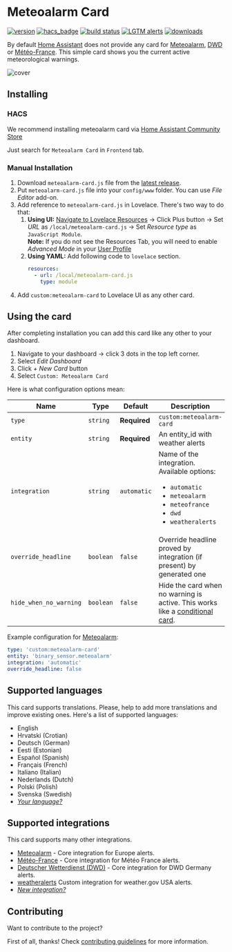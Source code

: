 # Meteoalarm Card

[![version](https://img.shields.io/npm/v/meteoalarm-card?label=version)](https://www.npmjs.com/package/meteoalarm-card) [![hacs_badge](https://img.shields.io/badge/HACS-default-41BDF5.svg)](https://github.com/hacs/integration) [![build status](https://img.shields.io/github/workflow/status/MrBartusek/MeteoalarmCard/Lint)](https://github.com/MrBartusek/MeteoalarmCard/actions) [![LGTM alerts](https://img.shields.io/lgtm/alerts/g/MrBartusek/MeteoalarmCard.svg?logo=lgtm&logoWidth=18)](https://lgtm.com/projects/g/MrBartusek/MeteoalarmCard/alerts/) [![downloads](https://img.shields.io/github/downloads/MrBartusek/MeteoalarmCard/total?color=brightgreen)](https://github.com/MrBartusek/MeteoalarmCard/releases) 

By default [Home Assistant](https://www.home-assistant.io/) does not provide any card for [Meteoalarm](https://www.home-assistant.io/integrations/meteoalarm/), [DWD](https://www.home-assistant.io/integrations/dwd_weather_warnings/) or [Météo-France](https://www.home-assistant.io/integrations/meteo_france/). This simple card shows you the current active meteorological warnings.

![cover](https://i.imgur.com/jsLOGIv.png)

## Installing

### HACS

We recommend installing meteoalarm card via [Home Assistant Community Store](https://hacs.xyz)

Just search for `Meteoalarm Card` in `Frontend` tab.

### Manual Installation

1. Download `meteoalarm-card.js` file from the [latest release](https://github.com/MrBartusek/MeteoalarmCard/releases/latest).
2. Put `meteoalarm-card.js` file into your `config/www` folder. You can use _File Editor_ add-on.
3. Add reference to `meteoalarm-card.js` in Lovelace. There's two way to do that:
   1. **Using UI:** [Navigate to Lovelace Resources](https://my.home-assistant.io/redirect/lovelace_resources/) → Click Plus button → Set _URL_ as `/local/meteoalarm-card.js` → Set _Resource type_ as `JavaScript Module`.<br>
   **Note:** If you do not see the Resources Tab, you will need to enable _Advanced Mode_ in your [User Profile](https://my.home-assistant.io/redirect/profile/)
   2. **Using YAML:** Add following code to `lovelace` section.
      ```yaml
      resources:
        - url: /local/meteoalarm-card.js
          type: module
      ```
4. Add `custom:meteoalarm-card` to Lovelace UI as any other card.

## Using the card

After completing installation you can add this card like any other to your dashboard.

1. Navigate to your dashboard → click 3 dots in the top left corner.
2. Select _Edit Dashboard_
3. Click _+ New Card_ button
4. Select `Custom: Meteoalarm Card`

Here is what configuration options mean:

| Name                | Type      | Default      | Description                                                                      |
| ------------------- | --------- | ------------ | -------------------------------------------------------------------------------- |
| `type`              | `string`  | **Required** | `custom:meteoalarm-card`                                                         |
| `entity`            | `string`  | **Required** | An entity_id with weather alerts                                                 |
| `integration`       | `string`  | `automatic`  | Name of the integration. Available options: <ul><li>`automatic`</li><li>`meteoalarm`</li><li>`meteofrance`</li><li>`dwd`</li><li>`weatheralerts`</li></ul> |
| `override_headline` | `boolean` | `false`      | Override headline proved by integration (if present) by generated one |
| `hide_when_no_warning` | `boolean` | `false`      | Hide the card when no warning is active. This works like a [conditional card](https://www.home-assistant.io/lovelace/conditional/). |

Example configuration for [Meteoalarm](https://www.home-assistant.io/integrations/meteoalarm/):

```yaml
type: 'custom:meteoalarm-card'
entity: 'binary_sensor.meteoalarm'
integration: 'automatic'
override_headline: false
```

## Supported languages

This card supports translations. Please, help to add more translations and improve existing ones. Here's a list of supported languages:

<!-- Languages are sorted alphabetically -->
- English
- Hrvatski (Crotian)
- Deutsch (German)
- Eesti (Estonian)
- Español (Spanish)
- Français (French)
- Italiano (Italian)
- Nederlands (Dutch)
- Polski (Polish)
- Svenska (Swedish)
- [_Your language?_](./CONTRIBUTING.md#how-to-add-translation)

## Supported integrations

This card supports many other integrations.

- [Meteoalarm](https://www.home-assistant.io/integrations/meteoalarm/) - Core integration for Europe alerts.
- [Météo-France](https://www.home-assistant.io/integrations/meteo_france/) - Core integration for Météo France alerts.
- [Deutscher Wetterdienst (DWD)](https://www.home-assistant.io/integrations/dwd_weather_warnings/) - Core integration for DWD Germany alerts.
- [weatheralerts](https://github.com/custom-components/weatheralerts) Custom integration for weather.gov USA alerts.
- [_New integration?_](https://github.com/MrBartusek/MeteoalarmCard/issues/new/choose)


## Contributing

Want to contribute to the project?

First of all, thanks! Check [contributing guidelines](./CONTRIBUTING.md) for more information.
